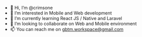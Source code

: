 - 👋 Hi, I’m @crimsone
- 👀 I’m interested in Mobile and Web development
- 🌱 I’m currently learning React JS / Native and Laravel
- 💞️ I’m looking to collaborate on Web and Mobile environment
- 📫 You can reach me on gbtm.workspace@gmail.com

<!---
crimsone/crimsone is a ✨ special ✨ repository because its `README.md` (this file) appears on your GitHub profile.
You can click the Preview link to take a look at your changes.
--->
